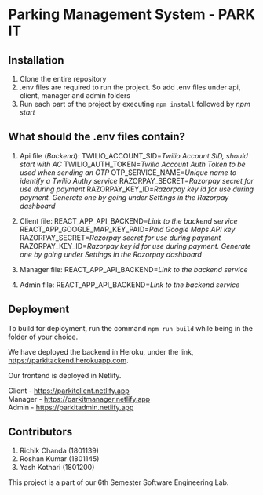# Parking Management System - PARK IT

## Installation

1. Clone the entire repository
2. .env files are required to run the project. So add .env files under api, client, manager and admin folders
3. Run each part of the project by executing ```npm install``` followed by _npm start_

## What should the .env files contain?

1. Api file (_Backend_):
   TWILIO_ACCOUNT_SID=_Twilio Account SID, should start with AC_
   TWILIO_AUTH_TOKEN=_Twilio Account Auth Token to be used when sending an OTP_
   OTP_SERVICE_NAME=_Unique name to identify a Twilio Authy service_
   RAZORPAY_SECRET=_Razorpay secret for use during payment_
   RAZORPAY_KEY_ID=_Razorpay key id for use during payment. Generate one by going under Settings in the Razorpay dashboard_


2. Client file:
   REACT_APP_API_BACKEND=_Link to the backend service_
   REACT_APP_GOOGLE_MAP_KEY_PAID=_Paid Google Maps API key_
   RAZORPAY_SECRET=_Razorpay secret for use during payment_
   RAZORPAY_KEY_ID=_Razorpay key id for use during payment. Generate one by going under Settings in the Razorpay dashboard_
   

3. Manager file:
   REACT_APP_API_BACKEND=_Link to the backend service_
   

4. Admin file:
   REACT_APP_API_BACKEND=_Link to the backend service_
   

## Deployment


To build for deployment, run the command ```npm run build``` while being in the folder of your choice.


We have deployed the backend in Heroku, under the link, 
https://parkitackend.herokuapp.com.

Our frontend is deployed in Netlify.

Client - https://parkitclient.netlify.app <br>
Manager - https://parkitmanager.netlify.app <br>
Admin - https://parkitadmin.netlify.app


## Contributors

1. Richik Chanda (1801139)
2. Roshan Kumar (1801145)
3. Yash Kothari (1801200)

This project is a part of our 6th Semester Software Engineering Lab.
